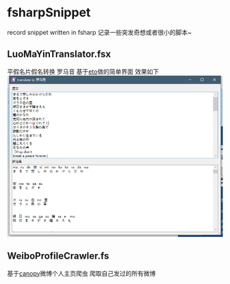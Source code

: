 # fsharpSnippet
record snippet written in fsharp
记录一些突发奇想或者很小的脚本~


## LuoMaYinTranslator.fsx
平假名片假名转换 罗马音
基于[eto](https://github.com/picoe/Eto)做的简单界面 效果如下
![](https://github.com/fairjm/fsharpSnippet/blob/master/LuoMaYinTranslator.fsx.png)   

## WeiboProfileCrawler.fs
基于[canopy](https://github.com/lefthandedgoat/canopy)微博个人主页爬虫 爬取自己发过的所有微博
